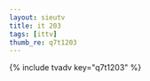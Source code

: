 ```yaml
--- 
layout: sieutv
title: it 203
tags: [ittv]
thumb_re: q7t1203
---
```

{% include tvadv key="q7t1203" %} 
